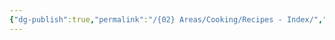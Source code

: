 ```yaml
---
{"dg-publish":true,"permalink":"/{02} Areas/Cooking/Recipes - Index/","title":"Recipes - Index","pinned":true}
---
```




